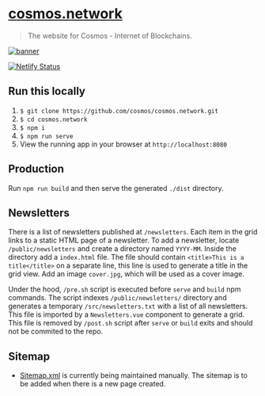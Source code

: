 # [cosmos.network](https://cosmos.network)

> The website for Cosmos - Internet of Blockchains.

[![banner](public/og-image.jpg)](https://cosmos.network)

[![Netlify Status](https://api.netlify.com/api/v1/badges/5abbcc2b-7b81-4bae-b0c0-cf66bab9e758/deploy-status)](https://app.netlify.com/sites/cosmos-network/deploys)

## Run this locally

1. `$ git clone https://github.com/cosmos/cosmos.network.git`
2. `$ cd cosmos.network`
3. `$ npm i`
4. `$ npm run serve`
5. View the running app in your browser at `http://localhost:8080`

## Production

Run `npm run build` and then serve the generated `./dist` directory.

## Newsletters

There is a list of newsletters published at `/newsletters`. Each item in the grid links to a static HTML page of a newsletter. To add a newsletter, locate `/public/newsletters` and create a directory named `YYYY-MM`. Inside the directory add a `index.html` file. The file should contain `<title>This is a title</title>` on a separate line, this line is used to generate a title in the grid view. Add an image `cover.jpg`, which will be used as a cover image.

Under the hood, `/pre.sh` script is executed before `serve` and `build` npm commands. The script indexes `/public/newsletters/` directory and generates a temporary `/src/newsletters.txt` with a list of all newsletters. This file is imported by a `Newsletters.vue` component to generate a grid. This file is removed by `/post.sh` script after `serve` or `build` exits and should not be commited to the repo.

## Sitemap

- [Sitemap.xml](./public/sitemap.xml) is currently being maintained manually. The sitemap is to be added when there is a new page created.
